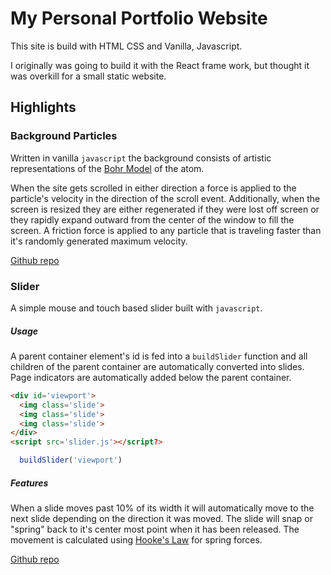 # My Personal Portfolio Website

This site is build with HTML CSS and Vanilla, Javascript.

I originally was going to build it with the React frame work, but thought it was overkill for a small static website.

## Highlights

### Background Particles

Written in vanilla `javascript` the background consists of artistic representations of the [Bohr Model](https://en.wikipedia.org/wiki/Bohr_model) of the atom.

When the site gets scrolled in either direction a force is applied to the particle's velocity in the direction of the scroll event.
Additionally, when the screen is resized they are either regenerated if they were lost off screen or they rapidly expand outward from the center of the window to fill the screen.
A friction force is applied to any particle that is traveling faster than it's randomly generated  maximum velocity.

[Github repo](https://github.com/jakefrancis/particles)

### Slider

A simple mouse and touch based slider built with `javascript`. 

##### Usage

A parent container element's id is fed into a `buildSlider` function and all children of the parent container are automatically converted into slides.
Page indicators are automatically added below the parent container. 

```html
<div id='viewport'>
  <img class='slide'>
  <img class='slide'>
  <img class='slide'>
</div>
<script src='slider.js'></script?>
```
```javascript
  buildSlider('viewport')
```

##### Features

When a slide moves past 10% of its width it will automatically move to the next slide depending on the direction it was moved. 
The slide will snap or "spring" back to it's center most point when it has been released. The movement is calculated using [Hooke's Law](https://en.wikipedia.org/wiki/Hooke%27s_law)
for spring forces.

[Github repo](https://github.com/jakefrancis/slider)
